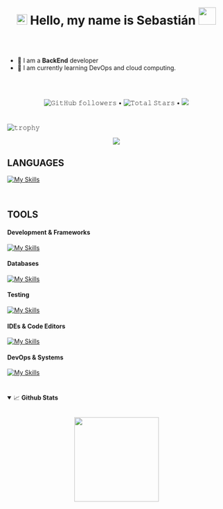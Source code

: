 <h1 align="center">
  <img src="GIF/Earth.gif" width="24px">
  Hello, my name is Sebasti&aacute;n
  <img src="GIF/Hi.gif" width="40px" />
</h1>

<br/>
<br/>

- 🤖 I am a **BackEnd** developer
- 🌱 I am currently learning DevOps and cloud computing.

<br/>
<br/>


<p align="center">
  <img alt="𝙶𝚒𝚝𝙷𝚞𝚋 𝚏𝚘𝚕𝚕𝚘𝚠𝚎𝚛𝚜" src="https://img.shields.io/github/followers/Sebas572?label=Followers&style=social"> •
  <img src="https://img.shields.io/github/stars/Sebas572?label=Stars" alt="𝚃𝚘𝚝𝚊𝚕 𝚂𝚝𝚊𝚛𝚜"> •
  <a href="https://github.com/sponsors/Sebas572"><img src="https://img.shields.io/static/v1?label=Sponsor&message=%E2%9D%A4&logo=GitHub&color=%23fe8e86"/></a>
</p>

#

![𝚝𝚛𝚘𝚙𝚑𝚢](https://github-profile-trophy.vercel.app/?username=Sebas572&column=9&margin-w=15&margin-h=15&no-bg=true&no-frame=true&theme=juicyfresh)

<p align="center">
  <img align="center" src="https://github-readme-streak-stats.herokuapp.com/?user=Sebas572&theme=dark&hide_border=true"/>
</p>

## **LANGUAGES**  

[![My Skills](https://skillicons.dev/icons?i=js,ts,python,go,rust,java,c,cpp,bash,html,css,markdown)](https://skillicons.dev)  

<br/>  

## **TOOLS**  

#### **Development & Frameworks**  
[![My Skills](https://skillicons.dev/icons?i=nodejs,express,nextjs,webpack,babel,nginx)](https://skillicons.dev)  

#### **Databases**  
[![My Skills](https://skillicons.dev/icons?i=mysql,mongodb,firebase)](https://skillicons.dev)  

#### **Testing**  
[![My Skills](https://skillicons.dev/icons?i=jest)](https://skillicons.dev)  

#### **IDEs & Code Editors**  
[![My Skills](https://skillicons.dev/icons?i=vscode,idea,sublime)](https://skillicons.dev)  

#### **DevOps & Systems**  
[![My Skills](https://skillicons.dev/icons?i=git,docker,linux,debian)](https://skillicons.dev)

#

<details open="">
<summary>
  <g-emoji class="g-emoji" alias="chart_with_upwards_trend" fallback-src="https://github.githubassets.com/images/icons/emoji/unicode/1f4c8.png">📈</g-emoji>
  <strong>Github Stats</strong>
</summary>
<br/>

<p align="center">
    <img align="center" height="195px" src="https://github-readme-stats.vercel.app/api/top-langs/?username=Sebas572&text_color=FFFFFF&bg_color=000000&title_color=94b4a4&langs_count=15&layout=compact&hide_border=true" />
</p>
</details>
<br/>
